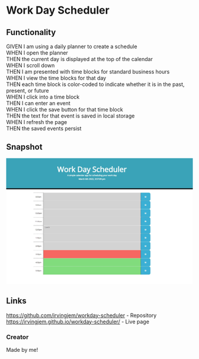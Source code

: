# Work Day Scheduler

## Functionality

GIVEN I am using a daily planner to create a schedule <br>
WHEN I open the planner <br>
THEN the current day is displayed at the top of the calendar <br>
WHEN I scroll down <br>
THEN I am presented with time blocks for standard business hours <br>
WHEN I view the time blocks for that day <br>
THEN each time block is color-coded to indicate whether it is in the past, present, or future <br>
WHEN I click into a time block <br>
THEN I can enter an event <br>
WHEN I click the save button for that time block <br>
THEN the text for that event is saved in local storage <br>
WHEN I refresh the page <br>
THEN the saved events persist <br>

## Snapshot
![workday-scheduler-sneakpeek](./assets/workday.jpg)


## Links
https://github.com/irvingjem/workday-scheduler - Repository<br>
https://irvingjem.github.io/workday-scheduler/ - Live page


### Creator
Made by me!